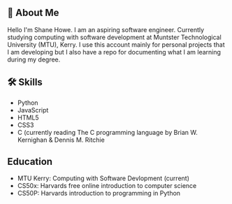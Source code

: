
## 🚀 About Me

Hello I'm Shane Howe. I am an aspiring software engineer. Currently studying computing with software development at Muntster Technological University (MTU), Kerry. I use this account mainly for personal projects that I am developing but I also have a repo for documenting what I am learning during my degree.

## 🛠 Skills
* Python 
* JavaScript
* HTML5
* CSS3
* C (currently reading The C programming language by Brian W. Kernighan & Dennis M. Ritchie





## Education

* MTU Kerry: Computing with Software Devlopment (current)
* CS50x: Harvards free online introduction to computer science
* CS50P: Harvards introduction to programming in Python
